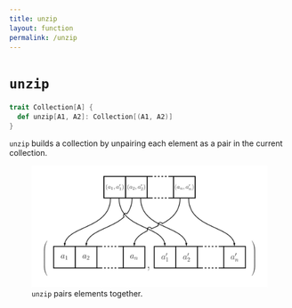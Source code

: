 ```yaml
---
title: unzip
layout: function
permalink: /unzip
---
```


# `unzip`

~~~ scala
trait Collection[A] {
  def unzip[A1, A2]: Collection[(A1, A2)]
}
~~~

`unzip` builds a collection by unpairing each element as a pair in the current
collection.

<figure class="diagram">
  <img src="images/unzip.svg" alt="unzip function">
  <figcaption class="diagram-desc"><code>unzip</code> pairs elements together.</figcaption>
</figure>
